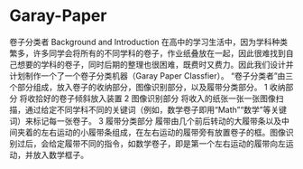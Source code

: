 # Garay-Paper
卷子分类者
Background and Introduction
在高中的学习生活中，因为学科种类繁多，许多同学会将所有的不同学科的卷子，作业纸叠放在一起，因此很难找到自己想要的学科的卷子，同时后期的整理也很困难，既费时又费力。因此我们设计并计划制作一个了一个卷子分类机器（Garay Paper Classfier）。
“卷子分类者”由三个部分组成，放入卷子的收纳部分，图像识别部分，以及履带分类部分。
1 收纳部分
将收拾好的卷子倾斜放入装置
2 图像识别部分
将收入的纸张一张一张图像扫描，通过给定不同学科不同的关键词（例如，数学卷子即用“Math”“数学”等关键词）来标记每一张卷子。
3 履带分类部分
履带由几个前后转动的大履带条以及中间夹着的左右运动的小履带条组成，在左右运动的履带旁有放置卷子的框。图像识别过后，会给定履带不同的指令，如数学卷子，即是第一个左右运动的履带向左运动，并放入数学框子。
